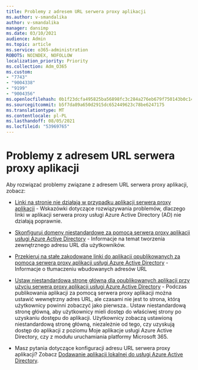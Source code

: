 ```yaml
---
title: Problemy z adresem URL serwera proxy aplikacji
ms.author: v-smandalika
author: v-smandalika
manager: dansimp
ms.date: 03/10/2021
audience: Admin
ms.topic: article
ms.service: o365-administration
ROBOTS: NOINDEX, NOFOLLOW
localization_priority: Priority
ms.collection: Adm_O365
ms.custom:
- "7743"
- "9004338"
- "9199"
- "9004356"
ms.openlocfilehash: 0b1f23dcfa495825ba56898fc3c284a276eb679f750143b0c1460662835e658f
ms.sourcegitcommit: b5f7da89a650d2915dc652449623c78be6247175
ms.translationtype: MT
ms.contentlocale: pl-PL
ms.lasthandoff: 08/05/2021
ms.locfileid: "53969765"
---
```

# <a name="application-proxy-url-issues"></a>Problemy z adresem URL serwera proxy aplikacji

Aby rozwiązać problemy związane z adresem URL serwera proxy aplikacji, zobacz:

- [Linki na stronie nie działają w przypadku aplikacji serwera proxy aplikacji](https://docs.microsoft.com/azure/active-directory/manage-apps/application-proxy-page-links-broken-problem)  - Wskazówki dotyczące rozwiązywania problemów, dlaczego linki w aplikacji serwera proxy usługi Azure Active Directory (AD) nie działają poprawnie.

- [Skonfiguruj domeny niestandardowe za pomocą serwera proxy aplikacji usługi Azure Active Directory](https://docs.microsoft.com/azure/active-directory/manage-apps/application-proxy-configure-custom-domain)  - Informacje na temat tworzenia zewnętrznego adresu URL dla użytkowników.

- [Przekieruj na stałe zakodowane linki do aplikacji opublikowanych za pomocą serwera proxy aplikacji usługi Azure Active Directory](https://docs.microsoft.com/azure/active-directory/manage-apps/application-proxy-configure-hard-coded-link-translation)  - Informacje o tłumaczeniu wbudowanych adresów URL

- [Ustaw niestandardową stronę główną dla opublikowanych aplikacji przy użyciu serwera proxy aplikacji usługi Azure Active Directory](https://docs.microsoft.com/azure/active-directory/manage-apps/application-proxy-configure-custom-home-page#change-the-home-page-in-the-azure-portal) - Podczas publikowania aplikacji za pomocą serwera proxy aplikacji można ustawić wewnętrzny adres URL, ale czasami nie jest to strona, którą użytkownicy powinni zobaczyć jako pierwsza.. Ustaw niestandardową stronę główną, aby użytkownicy mieli dostęp do właściwej strony po uzyskaniu dostępu do aplikacji. Użytkownicy zobaczą ustawioną niestandardową stronę główną, niezależnie od tego, czy uzyskują dostęp do aplikacji z poziomu Moje aplikacje usługi Azure Active Directory, czy z modułu uruchamiania platformy Microsoft 365.

- Masz pytania dotyczące konfiguracji adresu URL serwera proxy aplikacji? Zobacz [Dodawanie aplikacji lokalnej do usługi Azure Active Directory](https://docs.microsoft.com/azure/active-directory/manage-apps/application-proxy-add-on-premises-application#add-an-on-premises-app-to-azure-ad).
 

